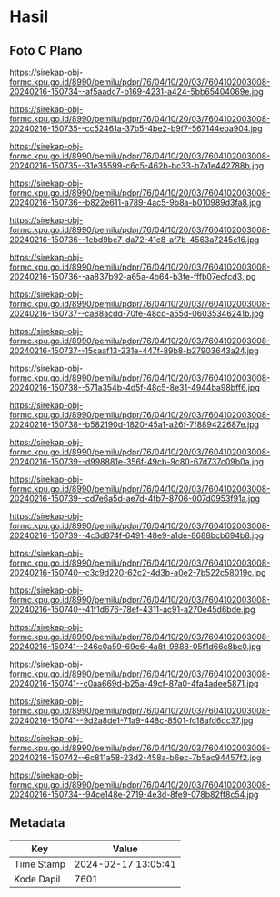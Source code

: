 # Hasil

## Foto C Plano

https://sirekap-obj-formc.kpu.go.id/8990/pemilu/pdpr/76/04/10/20/03/7604102003008-20240216-150734--af5aadc7-b169-4231-a424-5bb65404069e.jpg

https://sirekap-obj-formc.kpu.go.id/8990/pemilu/pdpr/76/04/10/20/03/7604102003008-20240216-150735--cc52461a-37b5-4be2-b9f7-567144eba904.jpg

https://sirekap-obj-formc.kpu.go.id/8990/pemilu/pdpr/76/04/10/20/03/7604102003008-20240216-150735--31e35599-c6c5-462b-bc33-b7a1e442788b.jpg

https://sirekap-obj-formc.kpu.go.id/8990/pemilu/pdpr/76/04/10/20/03/7604102003008-20240216-150736--b822e611-a789-4ac5-9b8a-b010989d3fa8.jpg

https://sirekap-obj-formc.kpu.go.id/8990/pemilu/pdpr/76/04/10/20/03/7604102003008-20240216-150736--1ebd9be7-da72-41c8-af7b-4563a7245e16.jpg

https://sirekap-obj-formc.kpu.go.id/8990/pemilu/pdpr/76/04/10/20/03/7604102003008-20240216-150736--aa837b92-a65a-4b64-b3fe-fffb07ecfcd3.jpg

https://sirekap-obj-formc.kpu.go.id/8990/pemilu/pdpr/76/04/10/20/03/7604102003008-20240216-150737--ca88acdd-70fe-48cd-a55d-06035346241b.jpg

https://sirekap-obj-formc.kpu.go.id/8990/pemilu/pdpr/76/04/10/20/03/7604102003008-20240216-150737--15caaf13-231e-447f-89b8-b27903643a24.jpg

https://sirekap-obj-formc.kpu.go.id/8990/pemilu/pdpr/76/04/10/20/03/7604102003008-20240216-150738--571a354b-4d5f-48c5-8e31-4944ba98bff6.jpg

https://sirekap-obj-formc.kpu.go.id/8990/pemilu/pdpr/76/04/10/20/03/7604102003008-20240216-150738--b582190d-1820-45a1-a26f-7f889422687e.jpg

https://sirekap-obj-formc.kpu.go.id/8990/pemilu/pdpr/76/04/10/20/03/7604102003008-20240216-150739--d998881e-356f-49cb-9c80-67d737c09b0a.jpg

https://sirekap-obj-formc.kpu.go.id/8990/pemilu/pdpr/76/04/10/20/03/7604102003008-20240216-150739--cd7e6a5d-ae7d-4fb7-8706-007d0953f91a.jpg

https://sirekap-obj-formc.kpu.go.id/8990/pemilu/pdpr/76/04/10/20/03/7604102003008-20240216-150739--4c3d874f-6491-48e9-a1de-8688bcb694b8.jpg

https://sirekap-obj-formc.kpu.go.id/8990/pemilu/pdpr/76/04/10/20/03/7604102003008-20240216-150740--c3c9d220-62c2-4d3b-a0e2-7b522c58019c.jpg

https://sirekap-obj-formc.kpu.go.id/8990/pemilu/pdpr/76/04/10/20/03/7604102003008-20240216-150740--41f1d676-78ef-4311-ac91-a270e45d6bde.jpg

https://sirekap-obj-formc.kpu.go.id/8990/pemilu/pdpr/76/04/10/20/03/7604102003008-20240216-150741--246c0a59-69e6-4a8f-9888-05f1d66c8bc0.jpg

https://sirekap-obj-formc.kpu.go.id/8990/pemilu/pdpr/76/04/10/20/03/7604102003008-20240216-150741--c0aa669d-b25a-49cf-87a0-4fa4adee5871.jpg

https://sirekap-obj-formc.kpu.go.id/8990/pemilu/pdpr/76/04/10/20/03/7604102003008-20240216-150741--9d2a8de1-71a9-448c-8501-fc18afd6dc37.jpg

https://sirekap-obj-formc.kpu.go.id/8990/pemilu/pdpr/76/04/10/20/03/7604102003008-20240216-150742--6c811a58-23d2-458a-b6ec-7b5ac94457f2.jpg

https://sirekap-obj-formc.kpu.go.id/8990/pemilu/pdpr/76/04/10/20/03/7604102003008-20240216-150734--94ce148e-2719-4e3d-8fe9-078b82ff8c54.jpg


## Metadata

| Key        | Value               |
| ---------- | ------------------- |
| Time Stamp | 2024-02-17 13:05:41 |
| Kode Dapil | 7601                |



